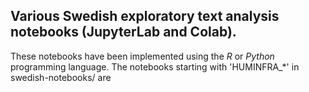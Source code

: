## Various Swedish exploratory text analysis notebooks (JupyterLab and Colab).
These notebooks have been implemented using the _R_ or _Python_ programming language.
The notebooks starting with 'HUMINFRA_*' in swedish-notebooks/ are
